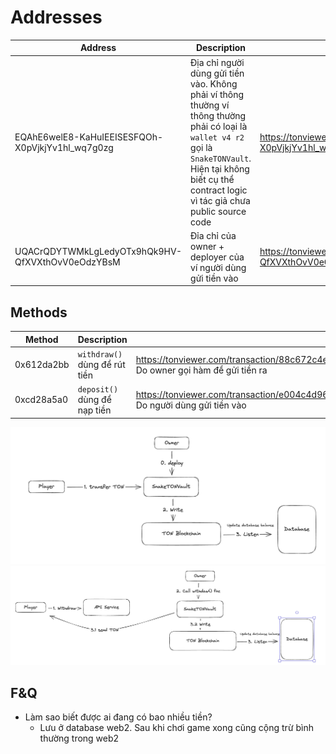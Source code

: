 # Addresses

| Address                                          | Description                                                                                                                                                                                                     | Tonscan link                                                           |
| ------------------------------------------------ | --------------------------------------------------------------------------------------------------------------------------------------------------------------------------------------------------------------- | ---------------------------------------------------------------------- |
| EQAhE6welE8-KaHuIEEISESFQOh-X0pVjkjYv1hl_wq7g0zg | Địa chỉ người dùng gửi tiền vào. Không phải ví thông thường ví thông thường phải có loại là `wallet v4 r2` gọi là `SnakeTONVault`. Hiện tại không biết cụ thể contract logic vì tác giả chưa public source code | https://tonviewer.com/EQAhE6welE8-KaHuIEEISESFQOh-X0pVjkjYv1hl_wq7g0zg |
| UQACrQDYTWMkLgLedyOTx9hQk9HV-QfXVXthOvV0eOdzYBsM | Đỉa chỉ của owner + deployer của ví người dùng gửi tiền vào                                                                                                                                                     | https://tonviewer.com/EQACrQDYTWMkLgLedyOTx9hQk9HV-QfXVXthOvV0eOdzYEbJ |

## Methods

| Method     | Description                   | Example TONScan link                                                                                                                |
| ---------- | ----------------------------- | ----------------------------------------------------------------------------------------------------------------------------------- |
| 0x612da2bb | `withdraw()` dùng để rút tiền | https://tonviewer.com/transaction/88c672c4ead2378af469be11026b25ea1368d2274f50f6849fe32463566e9d90. Do owner gọi hàm để gửi tiền ra |
| 0xcd28a5a0 | `deposit()` dùng để nạp tiền  | https://tonviewer.com/transaction/e004c4d965d6dff7bc5f282e432347f7b19ae2d9a36b52154e66399fa73cb650. Do người dùng gửi tiền vào      |

![deposit](deposit.png)
![withdraw](withdraw.png)

## F&Q

- Làm sao biết được ai đang có bao nhiều tiền?
  - Lưu ở database web2. Sau khi chơi game xong cũng cộng trừ bình thường trong web2
